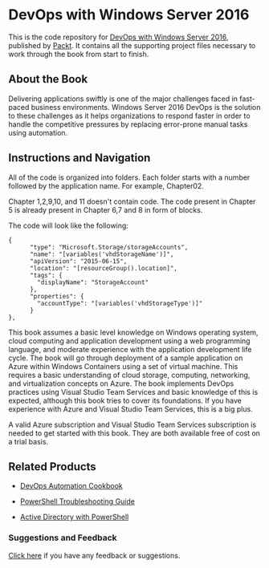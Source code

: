 # DevOps with Windows Server 2016
This is the code repository for [DevOps with Windows Server 2016](https://www.packtpub.com/networking-and-servers/devops-windows-server-2016?utm_source=github&utm_medium=repository&utm_campaign=9781786468550), published by [Packt](https://www.packtpub.com/?utm_source=github). It contains all the supporting project files necessary to work through the book from start to finish.
## About the Book
Delivering applications swiftly is one of the major challenges faced in fast-paced business environments. Windows Server 2016 DevOps is the solution to these challenges as it helps organizations to respond faster in order to handle the competitive pressures by replacing error-prone manual tasks using automation.


## Instructions and Navigation
All of the code is organized into folders. Each folder starts with a number followed by the application name. For example, Chapter02.

Chapter 1,2,9,10, and 11 doesn't contain code. The code present in Chapter 5 is already present in Chapter 6,7 and 8 in form of blocks.

The code will look like the following:
```
{
      "type": "Microsoft.Storage/storageAccounts",
      "name": "[variables('vhdStorageName')]",
      "apiVersion": "2015-06-15",
      "location": "[resourceGroup().location]",
      "tags": {
        "displayName": "StorageAccount"
      },
      "properties": {
        "accountType": "[variables('vhdStorageType')]"
      }
},
```

This book assumes a basic level knowledge on Windows operating system, cloud computing and application development using a web programming language, and moderate experience with the application development life cycle. The book will go through deployment of a sample application on Azure within Windows Containers using a set of virtual machine. This requires a basic understanding of cloud storage, computing, networking, and virtualization concepts on Azure. The book implements DevOps practices using Visual Studio Team Services and basic knowledge of this is expected, although this book tries to cover its foundations. If you have experience with Azure and Visual Studio Team Services, this is a big plus.

A valid Azure subscription and Visual Studio Team Services subscription is needed to get started with this book. They are both available free of cost on a trial basis.

## Related Products
* [DevOps Automation Cookbook](https://www.packtpub.com/networking-and-servers/devops-automation-cookbook?utm_source=github&utm_medium=repository&utm_campaign=9781784392826)

* [PowerShell Troubleshooting Guide](https://www.packtpub.com/networking-and-servers/powershell-troubleshooting-guide?utm_source=github&utm_medium=repository&utm_campaign=9781782173571)

* [Active Directory with PowerShell](https://www.packtpub.com/networking-and-servers/active-directory-powershell?utm_source=github&utm_medium=repository&utm_campaign=9781782175995)

### Suggestions and Feedback
[Click here](https://docs.google.com/forms/d/e/1FAIpQLSe5qwunkGf6PUvzPirPDtuy1Du5Rlzew23UBp2S-P3wB-GcwQ/viewform) if you have any feedback or suggestions.

